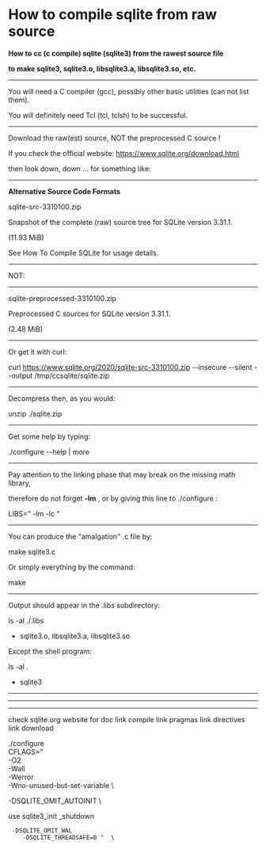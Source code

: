 # How to compile sqlite from raw source

**How to cc (c compile) sqlite (sqlite3) from the rawest source file**

**to make  sqlite3, sqlite3.o, libsqlite3.a, libsqlite3.so,  etc.**

---

You will need a C compiler (gcc), possibly other basic utilities (can not list them).

You will definitely need Tcl (tcl, tclsh) to be successful.

---

Download the raw(est) source,  NOT the preprocessed C source !

If you check the official website:  https://www.sqlite.org/download.html

then look down, down ... for something like:

---

**Alternative Source Code Formats**

sqlite-src-3310100.zip

Snapshot of the complete (raw) source tree for SQLite version 3.31.1.

(11.93 MiB)

See How To Compile SQLite for usage details.

---

NOT:

---

sqlite-preprocessed-3310100.zip

Preprocessed C sources for SQLite version 3.31.1.

(2.48 MiB)

---

Or get it with curl:

curl  https://www.sqlite.org/2020/sqlite-src-3310100.zip  --insecure --silent  --output /tmp/ccsqlite/sqlite.zip

---

Decompress then, as you would:

unzip  ./sqlite.zip

---

Get some help by typing:

./configure --help  |  more

---

Pay attention to the linking phase that may break on the missing  math  library,

therefore do not forget  **-lm**  , or by giving this line to  ./configure  :

LIBS=" -lm -lc "

---

You can produce the  "amalgation" .c file  by:

make  sqlite3.c

Or simply everything by the command:

make

---

Output should appear in the  .libs  subdirectory:

ls -al  ./.libs

+ sqlite3.o, libsqlite3.a, libsqlite3.so

Except the shell program:

ls -al  .

+ sqlite3

---

---

---

check sqlite.org website for doc
link compile
link pragmas
link directives
link download


./configure  \
   CFLAGS="  \
      -O2  \
      -Wall  \
      -Werror  \
      -Wno-unused-but-set-variable  \

-DSQLITE_OMIT_AUTOINIT  \

use sqlite3_init
           _shutdown



     -DSQLITE_OMIT_WAL  
        -DSQLITE_THREADSAFE=0 "  \
